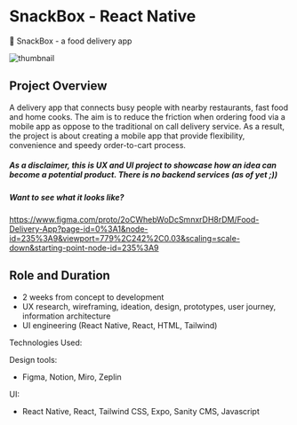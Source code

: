 # SnackBox - React Native
🚗 SnackBox - a food delivery app  

![thumbnail](https://user-images.githubusercontent.com/85416532/184834323-0abfa63b-7723-41de-a159-24951fe41d9e.png)


## Project Overview 
A delivery app that connects busy people with nearby restaurants, fast food and home cooks. The aim is to reduce the friction when ordering food via a mobile app as oppose to the traditional on call delivery service. As a result, the project is about creating a mobile app that provide flexibility, convenience and speedy order-to-cart process.

##### As a disclaimer, this is UX and UI project to showcase how an idea can become a potential product.  There is no backend services (as of yet ;))

##### Want to see what it looks like? 
https://www.figma.com/proto/2oCWhebWoDcSmnxrDH8rDM/Food-Delivery-App?page-id=0%3A1&node-id=235%3A9&viewport=779%2C242%2C0.03&scaling=scale-down&starting-point-node-id=235%3A9

## Role and Duration 
- 2 weeks from concept to development
- UX research, wireframing, ideation, design, prototypes, user journey, information architecture  
- UI engineering (React Native, React, HTML, Tailwind)

Technologies Used:

Design tools: 
- Figma, Notion, Miro, Zeplin

UI:
- React Native, React, Tailwind CSS, Expo, Sanity CMS, Javascript
